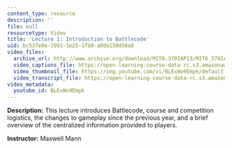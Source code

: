 ```yaml
---
content_type: resource
description: ''
file: null
resourcetype: Video
title: 'Lecture 1: Introduction to Battlecode'
uid: bc537e8e-2991-1e25-1fb8-a0da159d58e8
video_files:
  archive_url: http://www.archive.org/download/MIT6.370IAP13/MIT6_370IAP13_lec1_ipod.mp4
  video_captions_file: https://open-learning-course-data-rc.s3.amazonaws.com/6-370-the-battlecode-programming-competition-january-iap-2013/a326057959605ce5b8ede13736b96d97_BLExWo9Empk.vtt
  video_thumbnail_file: https://img.youtube.com/vi/BLExWo9Empk/default.jpg
  video_transcript_file: https://open-learning-course-data-rc.s3.amazonaws.com/6-370-the-battlecode-programming-competition-january-iap-2013/66f02469840548061251c4f4d2430542_BLExWo9Empk.pdf
video_metadata:
  youtube_id: BLExWo9Empk
---
```


**Description:** This lecture introduces Battlecode, course and competition logistics, the changes to gameplay since the previous year, and a brief overview of the centralized information provided to players.

**Instructor:** Maxwell Mann